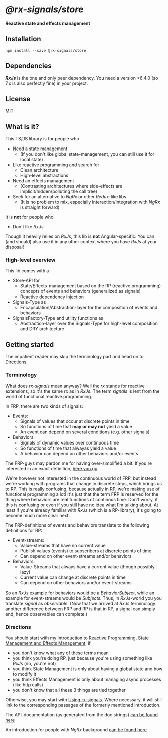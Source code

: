 # _@rx-signals/store_

**Reactive state and effects management**

## Installation

`npm install --save @rx-signals/store`

## Dependencies

**_RxJs_** is the one and only peer dependency. You need a version >6.4.0 (so 7.x is also perfectly fine) in your project.

## License

[MIT](https://choosealicense.com/licenses/mit/)

## What is it?

This TS/JS library is for people who
* Need a state management
  * (If you don't like global state-management, you can still use it for local state)
* Like reactive programming and search for
  * Clean architecture
  * High-level abstractions
* Need an effects management
  * (Contrasting architectures where side-effects are implicit/hidden/polluting the call tree)
* Seek for an alternative to _NgRx_ or other _Redux_-like libs
  * (It is no problem to mix, especially interaction/integration with _NgRx_ is straight forward)

It is **not** for people who
* Don't like _RxJs_

Though it heavily relies on _RxJs_, this lib is **not** Angular-specific. You can (and should) also use it in any other context where you have _RxJs_ at your disposal!

### High-level overview
This lib comes with a
* Store-API for
  * State/Effects-management based on the RP (reactive programming) concepts of events and behaviors (generalized as signals)
  * Reactive dependency injection
* Signals-Type as
  * Encapsulation/Abstraction-layer for the composition of events and behaviors
* SignalsFactory-Type and utility functions as
  * Abstraction-layer over the Signals-Type for high-level composition and DRY architecture

## Getting started

The impatient reader may skip the terminology part and head on to [Directions](#directions).

### Terminology <a name="terminology"></a>

What does _rx-signals_ mean anyway?
Well the _rx_ stands for reactive extensions, so it's the same _rx_ as in _RxJs_.
The term _signals_ is lent from the world of functional reactive programming.

In FRP, there are two kinds of signals:
* Events:
  * Signals of values that occur at discrete points in time
  * So functions of time that **may or may not** yield a value
  * An event can depend on several conditions (e.g. other signals)
* Behaviors:
  * Signals of dynamic values over continuous time
  * So functions of time that alwayas yield a value
  * A behavior can depend on other behaviors and/or events

The FRP-guys may pardon me for having over-simplified a bit. If you're interested in an exact definition, [here you go](http://conal.net/papers/icfp97/).

We're however not interested in the continuous world of FRP, but instead we're working with programs that change in discrete steps, which brings us to RP. This is really confusing, because actually in RP, we're making use of functional programming a lot! It's just that the term FRP is reserved for the thing where behaviors are real functions of continous time.
Don't worry, if this is confusing or even if you still have no idea what I'm talking about. At least if you're already familiar with _RxJs_ (which is a RP-library), it's going to become much more clear next.

The FRP-definitions of events and behaviors translate to the following definitions for RP:
* Event-streams:
  * Value-streams that have no current value
  * Publish values (events) to subscribers at discrete points of time
  * Can depend on other event-streams and/or behaviors
* Behaviors:
  * Value-Streams that always have a current value (though possibly lazy)
  * Current value can change at discrete points in time
  * Can depend on other behaviors and/or event-streams

So an _RxJs_ example for behaviors would be a _BehaviorSubject_, while an example for event-streams would be _Subjects_. Thus, in _RxJs_-world you you translate _signal_ as _observable_. (Now that we arrived at _RxJs_ terminology: another difference between FRP and RP is that in RP, a signal can simply end, hence observables can complete.)

### Directions <a name="directions"></a>

You should start with my introduction to [Reactive Programming, State Management and Effects Management](https://github.com/gneu77/rx-signals/docs/rp_state_effects_start.md), if
* you don't know what any of these terms mean
* you think you're doing RP, just because you're using something like _RxJs_ (no, you're not)
* you think State Management is only about having a global state and how to modify it
* you think Effects Management is only about managing async processes (like http calls)
* you don't know that all these 3 things are tied together

Otherwise, you may start with [Using rx-signals](https://github.com/gneu77/rx-signals/docs/rx-signals_start.md). Where necessary, it will still link to the corresponding passages of the formerly mentioned introduction.

The API-documentation (as generated from the doc strings) [can be found here](https://rawcdn.githack.com/gneu77/rx-signals/master/docs/tsdoc/index.html)

An introduction for people with _NgRx_ background [can be found here](https://github.com/gneu77/rx-signals/docs/ngrx_compare_start.md)
